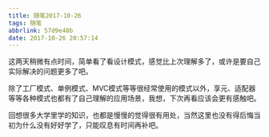 ```yaml
---
title: 随笔2017-10-26
tags: 随笔
abbrlink: 57d9e48b
date: 2017-10-26 20:57:14
---
```


这两天稍微有点时间，简单看了看设计模式，感觉比上次理解多了，或许是要自己实际解决的问题更多了吧。

除了工厂模式、单例模式、MVC模式等等很经常使用的模式以外，享元、适配器等等各种模式也都有了自己理解的应用场景，我想，下次再看应该会更有感触吧。

回想很多大学里学的知识，也都是慢慢的觉得很有用处，当然这里也没有得后悔当初为什么没有好好学了，只能叹息有时间再补吧。